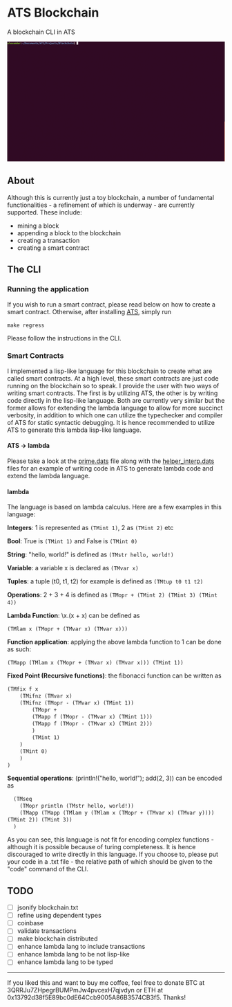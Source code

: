 # ATS Blockchain

A blockchain CLI in ATS

![example](tty.gif)

## About

Although this is currently just a toy blockchain, a number of fundamental functionalities - a refinement of which is underway - are currently supported. These include:

- mining a block
- appending a block to the blockchain
- creating a transaction
- creating a smart contract

## The CLI

### Running the application

If you wish to run a smart contract, please read below on how to create a smart contract. Otherwise, after installing [ATS](http://www.ats-lang.org/), simply run

```shell
make regress
```

Please follow the instructions in the CLI.

### Smart Contracts

I implemented a lisp-like language for this blockchain to create what are called smart contracts. At a high level, these smart contracts are just code running on the blockchain so to speak. I provide the user with two ways of writing smart contracts. The first is by utilizing ATS, the other is by writing code directly in the lisp-like language. Both are currently very similar but the former allows for extending the lambda language to allow for more succinct verbosity, in addition to which one can utilize the typechecker and compiler of ATS for static syntactic debugging. It is hence recommended to utilize ATS to generate this lambda lisp-like language.

#### ATS -> lambda

Please take a look at the [prime.dats](./lambda/prime.dats) file along with the [helper_interp.dats](./lambda/helper_interp.dats) files for an example of writing code in ATS to generate lambda code and extend the lambda language.

#### lambda

The language is based on lambda calculus. Here are a few examples in this language:


**Integers**: 1 is represented as ```(TMint 1)```, 2 as ```(TMint 2)``` etc

**Bool**: True is ```(TMint 1)``` and False is ```(TMint 0)```

**String**: "hello, world!" is defined as ```(TMstr hello, world!)```

**Variable**: a variable x is declared as ```(TMvar x)```

**Tuples**: a tuple (t0, t1, t2) for example is defined as ```(TMtup t0 t1 t2)```

**Operations**: 2 + 3 + 4 is defined as ```(TMopr + (TMint 2) (TMint 3) (TMint 4))```

**Lambda Function**: \x.(x + x) can be defined as

```
(TMlam x (TMopr + (TMvar x) (TMvar x)))
```

**Function application**: applying the above lambda function to 1 can be done as such:

```
(TMapp (TMlam x (TMopr + (TMvar x) (TMvar x))) (TMint 1))
```

**Fixed Point (Recursive functions)**: the fibonacci function can be written as

  ```
  (TMfix f x
      (TMifnz (TMvar x)
	  (TMifnz (TMopr - (TMvar x) (TMint 1))
	      (TMopr +
		  (TMapp f (TMopr - (TMvar x) (TMint 1)))
		  (TMapp f (TMopr - (TMvar x) (TMint 2)))
	      )
	      (TMint 1)
	  )
	  (TMint 0)
      )
  )
  ```

**Sequential operations**: (println!("hello, world!"); add(2, 3)) can be encoded as

  ```
    (TMseq
      (TMopr println (TMstr hello, world!))
      (TMapp (TMapp (TMlam y (TMlam x (TMopr + (TMvar x) (TMvar y)))) (TMint 2)) (TMint 3))
    )	
  ```
  
As you can see, this language is not fit for encoding complex functions - although it is possible because of turing completeness. It is hence discouraged to write directly in this language. If you choose to, please put your code in a .txt file - the relative path of which should be given to the "code" command of the CLI.

## TODO

- [ ] jsonify blockchain.txt
- [ ] refine using dependent types
- [ ] coinbase
- [ ] validate transactions
- [ ] make blockchain distributed
- [ ] enhance lambda lang to include transactions
- [ ] enhance lambda lang to be not lisp-like
- [ ] enhance lambda lang to be typed

------------

If you liked this and want to buy me coffee, feel free to donate BTC at 3QRRJu7ZHpegrBUMPmJw4pvcexH7qjvdyn or ETH at 0x13792d38f5E89bc0dE64Ccb9005A86B3574CB3f5. Thanks!